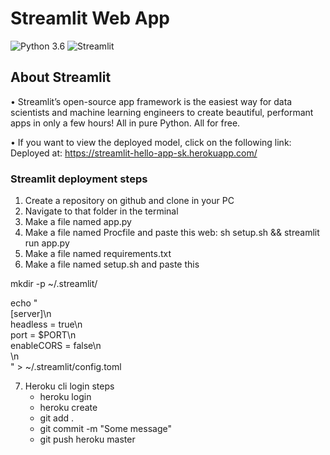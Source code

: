 # Streamlit Web App
![Python 3.6](https://img.shields.io/badge/Python-3.6-brightgreen.svg) ![Streamlit](https://img.shields.io/badge/Streamlit-Library-orange.svg)<br>

## About Streamlit
• Streamlit’s open-source app framework is the easiest way for data scientists and machine learning engineers to create beautiful, performant apps in only a few hours!  All in pure Python. All for free.<br>

• If you want to view the deployed model, click on the following link:<br>
Deployed at: https://streamlit-hello-app-sk.herokuapp.com/ <br>



### Streamlit deployment steps

1. Create a repository on github and clone in your PC
2. Navigate to that folder in the terminal
3. Make a file named app.py
4. Make a file named Procfile and paste this
	 web: sh setup.sh && streamlit run app.py
5. Make a file named requirements.txt
6. Make a file named setup.sh and paste this


mkdir -p ~/.streamlit/

echo "\
[server]\n\
headless = true\n\
port = $PORT\n\
enableCORS = false\n\
\n\
" > ~/.streamlit/config.toml


7. Heroku cli login steps
	 * heroku login
   * heroku create <App Name>
   * git add .
   * git commit -m "Some message"
   * git push heroku master

